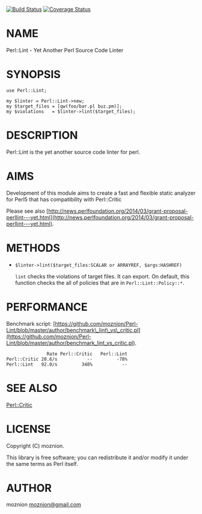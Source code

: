 [![Build Status](https://travis-ci.org/moznion/Perl-Lint.svg?branch=master)](https://travis-ci.org/moznion/Perl-Lint) [![Coverage Status](https://img.shields.io/coveralls/moznion/Perl-Lint/master.svg?style=flat)](https://coveralls.io/r/moznion/Perl-Lint?branch=master)
# NAME

Perl::Lint - Yet Another Perl Source Code Linter

# SYNOPSIS

    use Perl::Lint;

    my $linter = Perl::Lint->new;
    my $target_files = [qw(foo/bar.pl buz.pm)];
    my $violations   = $linter->lint($target_files);

# DESCRIPTION

Perl::Lint is the yet another source code linter for perl.

# AIMS

Development of this module aims to create a fast and flexible static analyzer for Perl5 that has compatibility with Perl::Critic

Please see also [http://news.perlfoundation.org/2014/03/grant-proposal-perllint---yet.html](http://news.perlfoundation.org/2014/03/grant-proposal-perllint---yet.html).

# METHODS

- `$linter->lint($target_files:SCALAR or ARRAYREF, $args:HASHREF)`

    `lint` checks the violations of target files. It can export.
    On default, this function checks the all of policies that are in `Perl::Lint::Policy::*`.

# PERFORMANCE

Benchmark script: [https://github.com/moznion/Perl-Lint/blob/master/author/benchmark\_lint\_vs\_critic.pl](https://github.com/moznion/Perl-Lint/blob/master/author/benchmark_lint_vs_critic.pl).

                   Rate Perl::Critic   Perl::Lint
    Perl::Critic 20.6/s           --         -78%
    Perl::Lint   92.0/s         348%           --

# SEE ALSO

[Perl::Critic](https://metacpan.org/pod/Perl::Critic)

# LICENSE

Copyright (C) moznion.

This library is free software; you can redistribute it and/or modify
it under the same terms as Perl itself.

# AUTHOR

moznion <moznion@gmail.com>
